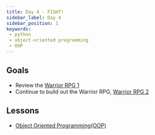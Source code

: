 ```yaml
---
title: Day 4 - FIGHT!
sidebar_label: Day 4
sidebar_position: 1
keywords:
 - python
 - object-oriented programming
 - OOP
---
```


## Goals

* Review the [Warrior RPG 1](/docs/exercises/python-rpg/part-1/)
* Continue to build out the Warrior RPG, [Warrior RPG 2](/docs/exercises/python-rpg/part-2/)

## Lessons

* [Object Oriented Programming(OOP)](/docs/lessons/solving-problems-using-code-python/python-oop)
